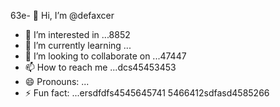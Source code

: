 63e- 👋 Hi, I’m @defaxcer
- 👀 I’m interested in ...8852
- 🌱 I’m currently learning ...
- 💞️ I’m looking to collaborate on ...47447
- 📫 How to reach me ...dcs45453453
- 😄 Pronouns: ...
- ⚡ Fun fact: ...ersdfdfs4545645741
5466412sdfasd4585266
<!---4553erf
defaxcer/defaxcer is a ✨ special ✨ sdfrepository 24dhg545
because its `README.md` (this file) appears on your GitHub profile.
You can click the Preview link to take a look at your changes.jgf
--->
